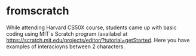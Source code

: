 # fromscratch
While attending Harvard CS50X course, students came up with basic coding using MIT´s Scratch program (availabel at https://scratch.mit.edu/projects/editor/?tutorial=getStarted. Here you have examples of interacioyns between 2 characters.
